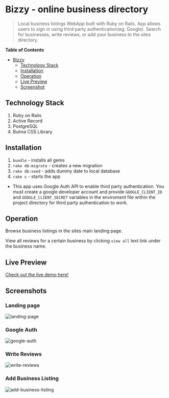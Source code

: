 # Bizzy - online business directory
>Local business listings WebApp built with Ruby on Rails. App allows users to sign in using third party authentication(eg. Google). Search for businesses, write reviews, or add your business to the sites directory.


**Table of Contents**  

- [Bizzy](#bizzy)
  - [Technology Stack](#technology-stack)
  - [Installation](#installation)
  - [Operation](#operation)
  - [Live Preview](#live-preview)
  - [Screenshot](#screenshots)

## Technology Stack
1. Ruby on Rails
2. Active Record
3. PostgreSQL
4. Bulma CSS Library


## Installation
1. `bundle` - installs all gems
2. `rake db:migrate` - creates a new migration
3. `rake db:seed`  - adds dummy date to local database
4. `rake s`  - starts the app
- This app uses Google Auth API to enable third party authentication. You must create a google developer account and provide `GOOGLE_CLIENT_ID` and `GOOGLE_CLIENT_SECRET` variables in the enviroment file within the project directory for third party authentication to work.

## Operation
Browse business listings in the sites main landing page. 

View all reviews for a certain business by clicking `view all` text link under the business name. 

## Live Preview
[Check out the live demo here!](https://www.chrislemus.io/project-demo/3)


## Screenshots

### Landing page
![landing-page](https://github.com/chrislemus/bizzy/blob/master/project-screenshots/landing-page.gif)

### Google Auth
![google-auth](https://github.com/chrislemus/bizzy/blob/master/project-screenshots/google-auth.gif)

### Write Reviews
![write-reviews](https://github.com/chrislemus/bizzy/blob/master/project-screenshots/write-reviews.gif)

### Add Business Listing
![add-business-listing](https://github.com/chrislemus/bizzy/blob/master/project-screenshots/add-business-listing.gif)
